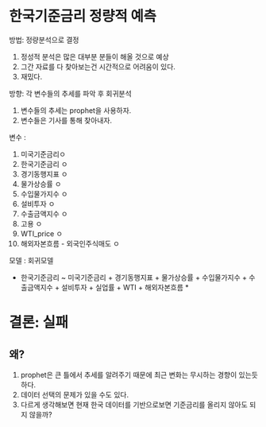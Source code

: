 # 한국기준금리 정량적 예측
방법: 정량분석으로 결정
1. 정성적 분석은 많은 대부분 분들이 해올 것으로 예상
2. 그간 자료를 다 찾아보는건 시간적으로 어려움이 있다.
3. 재밌다.

방향: 각 변수들의 추세를 파악 후 회귀분석
1. 변수들의 추세는 prophet을 사용하자.
2. 변수들은 기사를 통해 찾아내자.

변수 : 
1. 미국기준금리ㅇ
2. 한국기준금리 ㅇ
3. 경기동행지표 ㅇ
4. 물가상승률 ㅇ
5. 수입물가지수 ㅇ
6. 설비투자 ㅇ 
7. 수출금액지수 ㅇ
8. 고용 ㅇ
9. WTI_price ㅇ
10. 해외자본흐름 - 외국인주식매도 ㅇ

모델 : 회귀모델
  
* 한국기준금리 ~ 미국기준금리 + 경기동행지표 + 물가상승률 + 수입물가지수 + 수출금액지수 + 설비투자 + 실업률 + WTI + 해외자본흐름 *

# 결론: 실패
## 왜?
1. prophet은 큰 틀에서 추세를 알려주기 때문에 최근 변화는 무시하는 경향이 있는듯 하다.
2. 데이터 선택의 문제가 있을 수도 있다.
3. 다르게 생각해보면 현재 한국 데이터를 기반으로보면 기준금리를 올리지 않아도 되지 않을까?
